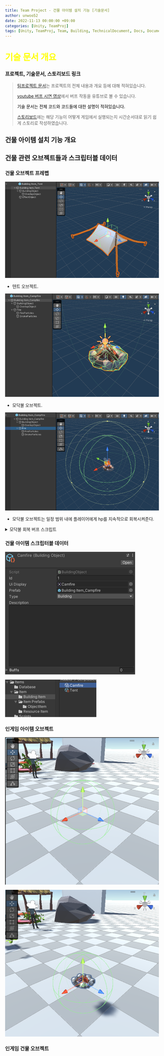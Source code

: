 ```yaml
---
title: Team Project - 건물 아이템 설치 기능 [기술문서]
author: unwoo52
date: 2022-11-13 00:00:00 +09:00
categories: [Unity, TeamProj]
tags: [Unity, TeamProj, Team, Building, TechnicalDocument, Docs, Document]
---
```


# <span style="color:yellow">기술 문서 개요</span>

### 프로젝트, 기술문서, 스토리보드 링크

> [팀프로젝트 문서](https://unwoo52.github.io/posts/Team-Project-About/)는 프로젝트의 전체 내용과 개요 등에 대해 적혀있습니다.
>
> [youtube 버프 시연 영상](https://youtu.be/XYon_3MIK5E?t=72)에서 버프 작동을 유튜브로 볼 수 있습니다.
>
> <span style="color:#000000">기술 문서는 전체 코드와 코드들에 대한 설명이 적혀있습니다.</span>
> 
> [스토리보드]()에는 해당 기능이 어떻게 게임에서 실행되는지 시간순서대로 읽기 쉽게 스토리로 작성하였습니다.

## 건물 아이템 설치 기능 개요






## 건물 관련 오브젝트들과 스크립터블 데이터

### 건물 오브젝트 프레펩

![imagename](/assets/image/Project/TeamProject/BuildingObjectSystem/003.png)

- 텐트 오브젝트.

![imagename](/assets/image/Project/TeamProject/BuildingObjectSystem/001.png)

- 모닥불 오브젝트.

![imagename](/assets/image/Project/TeamProject/BuildingObjectSystem/002.png)

- 모닥불 오브젝트는 일정 범위 내에 플레이어에게 hp를 지속적으로 회복시켜준다.


<details>
<summary>모닥불 회복 버프 스크립트</summary>
<div markdown="1">

```cs
using System.Collections;
using System.Collections.Generic;
using UnityEngine;
using Player;

public class BO_CampFireScript : MonoBehaviour
{
    readonly WaitForSeconds HealDelayTime = new(5.0f);
    [SerializeField]
    private List<PlayerScript> playerList;
    private Coroutine healCoroutine;
    #region Method
    private void Start()
    {
        healCoroutine = StartCoroutine(HealPlayer());
    }
    IEnumerator HealPlayer()
    {
        while (this.gameObject != null)
        {
            foreach (PlayerScript pl in playerList)
            {
                pl.myInfo.CurHP += 5f;
            }
            yield return HealDelayTime;
        }
    }
    #endregion
    #region OnTrigger
    private void OnTriggerEnter(Collider other)
    {
        if (other.gameObject.layer == 6)
        {
            //playerList.Add(other.GetComponent<PlayerScript>());
            if (other.TryGetComponent(out PlayerScript playerscript)) playerList.Add(playerscript);
        }
    }

    private void OnTriggerExit(Collider other)
    {
        if (other.gameObject.layer == 6)
        {
            //playerList.Remove(other.GetComponent<PlayerScript>());
            if (other.TryGetComponent(out PlayerScript playerscript)) playerList.Remove(playerscript);
        }
    }
    #endregion
}
```

> OnTriggerEnter로 범위 내 플레이어들을 List<PlayerScript> playerList에 저장하여 일정 시간마다 hp를 회복시킴.

</div>
</details>

  
### 건물 아이템 스크립터블 데이터

![imagename](/assets/image/Project/TeamProject/BuildingObjectSystem/004.png)

![imagename](/assets/image/Project/TeamProject/BuildingObjectSystem/005.png)

### 인게임 아이템 오브젝트

![imagename](/assets/image/Project/TeamProject/BuildingObjectSystem/006.png)

![imagename](/assets/image/Project/TeamProject/BuildingObjectSystem/007.png)

### 인게임 건물 오브젝트




